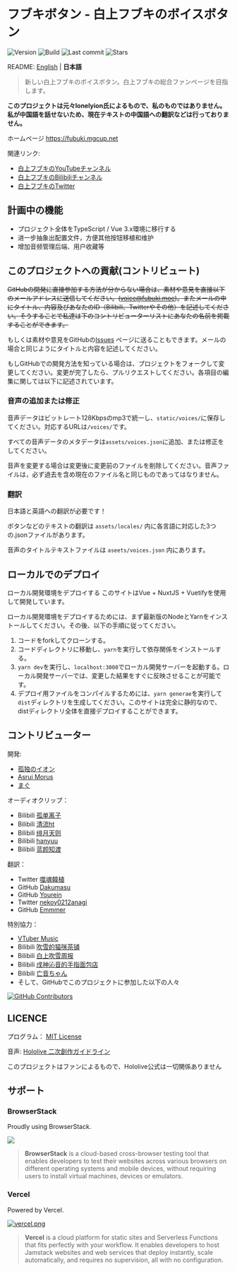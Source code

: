 # フブキボタン - 白上フブキのボイスボタン

![Version](https://img.shields.io/github/package-json/v/3kanAlpha/fubuki-button)
![Build](https://img.shields.io/github/workflow/status/3kanAlpha/fubuki-button/Build)
![Last commit](https://img.shields.io/github/last-commit/3kanAlpha/fubuki-button)
![Stars](https://img.shields.io/github/stars/3kanAlpha/fubuki-button)

README: [English](https://github.com/3kanAlpha/fubuki-button/blob/master/README.md) | **日本語**

> 新しい白上フブキのボイスボタン。白上フブキの総合ファンページを目指します。

**このプロジェクトは元々lonelyion氏によるもので、私のものではありません。**  
**私が中国語を話せないため、現在テキストの中国語への翻訳などは行っておりません。**

ホームページ https://fubuki.mgcup.net

関連リンク:

* [白上フブキのYouTubeチャンネル](https://www.youtube.com/channel/UCdn5BQ06XqgXoAxIhbqw5Rg)
* [白上フブキのBilibiliチャンネル](https://space.bilibili.com/332704117)
* [白上フブキのTwitter](https://twitter.com/shirakamifubuki)

## 計画中の機能

- プロジェクト全体をTypeScript / Vue 3.x環境に移行する
- 进一步抽象出配置文件，方便其他按钮移植和维护
- 增加音频管理后端、用户收藏等

## このプロジェクトへの貢献(コントリビュート)

~~GitHubの開発に直接参加する方法が分からない場合は、素材や意見を直接以下のメールアドレスに送信してください。([voice@fubuki.moe](mailto:voice@fubuki.moe))。またメールの中にタイトル、内容及びあなたのID（Bilibili、Twitterやその他）を記述してください。そうすることで私達は下のコントリビューターリストにあなたの名前を掲載することができます。~~

もしくは素材や意見をGitHubの[Issues](https://github.com/3kanAlpha/fubuki-button/issues) ページに送ることもできます。メールの場合と同じようにタイトルと内容を記述してください。

もしGitHubでの開発方法を知っている場合は、プロジェクトをフォークして変更してください。変更が完了したら、プルリクエストしてください。各項目の編集に関しては以下に記述されています。

### 音声の追加または修正

音声データはビットレート128Kbpsのmp3で統一し、`static/voices/`に保存してください。対応するURLは`/voices/`です。

すべての音声データのメタデータは`assets/voices.json`に追加、または修正をしてください。

音声を変更する場合は変更後に変更前のファイルを削除してください。音声ファイルは，必ず過去を含め現在のファイル名と同じものであってはなりません。

### 翻訳

日本語と英語への翻訳が必要です！

ボタンなどのテキストの翻訳は `assets/locales/` 内に各言語に対応した3つの.jsonファイルがあります。

音声のタイトルテキストファイルは `aseets/voices.json` 内にあります。

## ローカルでのデプロイ

ローカル開発環境をデプロイする
このサイトはVue + NuxtJS + Vuetifyを使用して開発しています。

ローカル開発環境をデプロイするためには、まず最新版のNodeとYarnをインストールしてください。その後、以下の手順に従ってください。

 1. コードをforkしてクローンする。
 2. コードディレクトリに移動し、`yarn`を実行して依存関係をインストールする。
 3. `yarn dev`を実行し、`localhost:3000`でローカル開発サーバーを起動する。ローカル開発サーバーでは、変更した結果をすぐに反映させることが可能です。
 4. デプロイ用ファイルをコンパイルするためには、`yarn generae`を実行して`dist`ディレクトリを生成してください。このサイトは完全に静的なので、distディレクトリ全体を直接デプロイすることができます。

## コントリビューター

開発:

- [孤独のイオン](https://github.com/lonelyion)
- [Asrui Morus](https://github.com/Morxi)
- [まぐ](https://github.com/3kanAlpha)

オーディオクリップ：

- Bilibili [孤单离子](https://space.bilibili.com/7564991)
- Bilibili [清流ht](https://space.bilibili.com/22311554)
- Bilibili [绯月天则](https://space.bilibili.com/1592713)
- Bilibili [hanyuu](https://m.bilibili.com/space/356250024)
- Bilibili [蓝颜知渡](https://space.bilibili.com/378488520)

翻訳：

- Twitter [噬魂韓植](https://twitter.com/S_H_H_Z1108)
- GitHub [Dakumasu](https://github.com/dakuamsu)
- GitHub [Yourein](https://github.com/Yourein)
- Twitter [nekoy0212anagi](https://twitter.com/nekoy0212anagi)
- GitHub [Emmmer](https://github.com/ShirakamiEmmmer)

特別協力：

- [VTuber Music](https://vtbmusic.com/)
- Bilibili [吹雪的猫咪茶铺](https://space.bilibili.com/431210892/)
- Bilibili [白上吹雪周报](https://space.bilibili.com/487763794)
- Bilibili [戌神沁音的手指面包店](https://space.bilibili.com/45070033)
- Bilibili [亡音ちゃん](https://space.bilibili.com/2613724)
- そして、GitHubでこのプロジェクトに参加した以下の人々

[![GitHub Contributors](https://contrib.rocks/image?repo=3kanAlpha/fubuki-button)](https://github.com/voosc/fubuki-button/graphs/contributors)

## LICENCE

プログラム： [MIT License](https://github.com/3kanAlpha/fubuki-button/blob/master/LICENSE)

音声: [Hololive 二次創作ガイドライン](https://www.hololive.tv/terms)

このプロジェクトはファンによるもので、Hololive公式は一切関係ありません

## サポート

### BrowserStack

Proudly using BrowserStack.

[![](https://i.loli.net/2017/09/27/59cbc16b0f8b4.png)](https://www.browserstack.com/)

> **BrowserStack** is a cloud-based cross-browser testing tool that enables developers to test their websites across various browsers on different operating systems and mobile devices, without requiring users to install virtual machines, devices or emulators.

### Vercel

Powered by Vercel.

[![vercel.png](https://i.loli.net/2020/07/18/rPah8FVmqBXL6dj.png)](https://www.vercel.com/?utm_source=oruyanke)

> **​Vercel** is a cloud platform for static sites and Serverless Functions that fits perfectly with your workflow. It enables developers to host Jamstack websites and web services that deploy instantly, scale automatically, and requires no supervision, all with no configuration.
